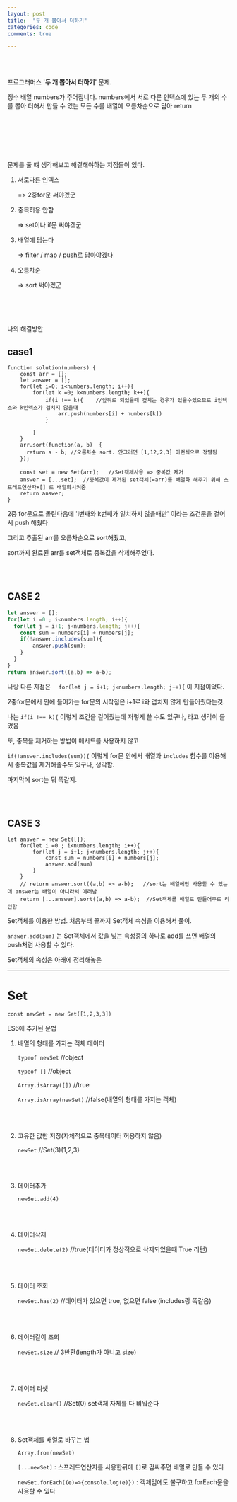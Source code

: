 ```yaml
---
layout: post
title:  "두 개 뽑아서 더하기"
categories: code
comments: true

---
```




<br>

<br>

프로그래머스 '**두 개 뽑아서 더하기**' 문제.

정수 배열 numbers가 주어집니다. numbers에서 서로 다른 인덱스에 있는 두 개의 수를 뽑아 더해서 만들 수 있는 모든 수를 배열에 오름차순으로 담아 return

<br>

<br>

<br>

<br>

<br>

문제를 풀 떄 생각해보고 해결해야하는 지점들이 있다.

1. 서로다른 인덱스 

   => 2중for문 써야겠군

2. 중복허용 안함

   => set이나 if문 써야겠군

3. 배열에 담는다

   => filter / map / push로 담아야겠다

4. 오름차순

   => sort 써야겠군

<br>

<br>

<br>

나의 해결방안

## case1

~~~Js
function solution(numbers) {
    const arr = [];
    let answer = [];
    for(let i=0; i<numbers.length; i++){
        for(let k =0; k<numbers.length; k++){
            if(i !== k){	//앞뒤로 되었을때 곂치는 경우가 있을수있으므로 i인덱스와 k인덱스가 겹치지 않을때
                arr.push(numbers[i] + numbers[k])     
            }
            
        }
    }
    arr.sort(function(a, b)  {
      return a - b;	//오름차순 sort. 안그러면 [1,12,2,3] 이런식으로 정렬됨
    });
    
    const set = new Set(arr);	//Set객체사용 => 중복값 제거
    answer = [...set];	//중복값이 제거된 set객체(=arr)를 배열화 해주기 위해 스프레드연산자+[] 로 배열화시켜줌
    return answer;
}
~~~



2중 for문으로 돌린다음에 'i번째와 k번째가 일치하지 않을때만' 이라는 조건문을 걸어서 push 해줬다

그리고 추출된 arr를 오름차순으로 sort해줬고,

sort까지 완료된 arr를 set객체로 중복값을 삭제해주었다.

<br>

<br>

## CASE 2

~~~js
let answer = [];
for(let i =0 ; i<numbers.length; i++){
  for(let j = i+1; j<numbers.length; j++){
    const sum = numbers[i] + numbers[j];
    if(!answer.includes(sum)){
    	answer.push(sum);
    }
  }
}
return answer.sort((a,b) => a-b);
~~~

나랑 다른 지점은 `  for(let j = i+1; j<numbers.length; j++){` 이 지점이었다.

2중for문에서 안에 들어가는 for문의 시작점은 i+1로 i와 겹치지 않게 만들어줬다는것.

나는 `if(i !== k){` 이렇게 조건을 걸어줬는데 저렇게 쓸 수도 있구나, 라고 생각이 들었음

또, 중복을 제거하는 방법이 메서드를 사용하지 않고 

`if(!answer.includes(sum)){` 이렇게 for문 안에서 배열과 `includes` 함수를 이용해서 중복값을 제거해줄수도 있구나, 생각함.

마지막에 sort는 뭐 똑같지.

<br>

<br>

## CASE 3

~~~Js
let answer = new Set([]);
    for(let i =0 ; i<numbers.length; i++){
        for(let j = i+1; j<numbers.length; j++){
            const sum = numbers[i] + numbers[j];
            answer.add(sum)
        }
    }
    // return answer.sort((a,b) => a-b);   //sort는 배열에만 사용할 수 있는데 answer는 배열이 아니라서 에러남
    return [...answer].sort((a,b) => a-b);  //Set객체를 배열로 만들어주로 리턴함
~~~

Set객체를 이용한 방법. 처음부터 끝까지 Set객체 속성을 이용해서 풀이.

`answer.add(sum)` 는 Set객체에서 값을 넣는 속성중의 하나로 add를 쓰면 배열의 push처럼 사용할 수 있다.

Set객체의 속성은 아래에 정리해놓은

---

# Set

`const newSet = new Set([1,2,3,3])`

ES6에 추가된 문법

1. 배열의 형태를 가지는 객체 데이터

   `typeof newSet` //object

   `typeof []` //object

   `Array.isArray([])`	//true

   `Array.isArray(newSet)`	//false(배열의 형태를 가지는 객체)

   <br>

   <br>

2. 고유한 값만 저장(자체적으로 중복데이터 허용하지 않음)

   `newSet`	 //Set(3){1,2,3}

   <br>

   <br>

3. 데이터추가

   `newSet.add(4)`

   <br>

   <br>

4. 데이터삭제

   `newSet.delete(2)`	//true(데이터가 정상적으로 삭제되었을때 True 리턴)

   <br>

   <br>

5. 데이터 조회

   `newSet.has(2)`	//데이터가 있으면 true, 없으면 false (includes랑 똑같음)

   <br>

   <br>

6. 데이터길이 조회

   `newSet.size`	// 3반환(length가 아니고 size)

   <br>

   <br>

7. 데이터 리셋

   `newSet.clear()`	//Set(0)	set객체 자체를 다 비워준다

   <br>

   <br>

8. Set객체를 배열로 바꾸는 법

   `Array.from(newSet)`

   `[...newSet]` : 스프레드연산자를 사용한뒤에 `[]`로 감싸주면 배열로 만들 수 있다

   `newSet.forEach((e)=>{console.log(e)})` : 객체임에도 불구하고 forEach문을 사용할 수 있다

   

   

   

   

   







 


